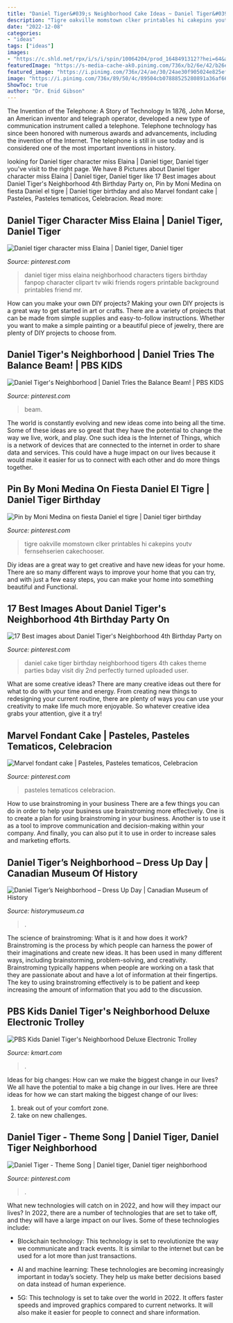 ```yaml
---
title: "Daniel Tiger&#039;s Neighborhood Cake Ideas ~ Daniel Tiger&#039;s Neighborhood"
description: "Tigre oakville momstown clker printables hi cakepins youtv fernsehserien cakechooser"
date: "2022-12-08"
categories:
- "ideas"
tags: ["ideas"]
images:
- "https://c.shld.net/rpx/i/s/i/spin/10064204/prod_1648491312??hei=64&amp;wid=64&amp;qlt=50"
featuredImage: "https://s-media-cache-ak0.pinimg.com/736x/b2/6e/42/b26e42cb5a6019b1dd9fb6ed7aa608c3.jpg"
featured_image: "https://i.pinimg.com/736x/24/ae/30/24ae30f905024e825ef6d8628d66bb49--marvel-fondant-cakes.jpg"
image: "https://i.pinimg.com/736x/89/50/4c/89504cb07888525280891a36af666ce3.jpg"
ShowToc: true
author: "Dr. Enid Gibson"
---
```



The Invention of the Telephone: A Story of Technology
In 1876, John Morse, an American inventor and telegraph operator, developed a new type of communication instrument called a telephone. Telephone technology has since been honored with numerous awards and advancements, including the invention of the Internet. The telephone is still in use today and is considered one of the most important inventions in history.

	

		
looking for Daniel tiger character miss Elaina | Daniel tiger, Daniel tiger you've visit to the right page. We have 8 Pictures about Daniel tiger character miss Elaina | Daniel tiger, Daniel tiger like 17 Best images about Daniel Tiger&#039;s Neighborhood 4th Birthday Party on, Pin by Moni Medina on fiesta Daniel el tigre | Daniel tiger birthday and also Marvel fondant cake | Pasteles, Pasteles tematicos, Celebracion. Read more:
		
    
## Daniel Tiger Character Miss Elaina | Daniel Tiger, Daniel Tiger

<img loading=lazy src="https://i.pinimg.com/originals/70/9d/4e/709d4e92762431ad151a5c4706b1f324.jpg" onerror="this.onerror=null;this.src='https://tse4.mm.bing.net/th?id=OIP.Y-aQasWB5SkFaxipKnKGowHaJu&amp;pid=15.1';" alt="Daniel tiger character miss Elaina | Daniel tiger, Daniel tiger">

_Source: pinterest.com_

>daniel tiger miss elaina neighborhood characters tigers birthday fanpop character clipart tv wiki friends rogers printable background printables friend mr. 

	

How can you make your own DIY projects?
Making your own DIY projects is a great way to get started in art or crafts. There are a variety of projects that can be made from simple supplies and easy-to-follow instructions. Whether you want to make a simple painting or a beautiful piece of jewelry, there are plenty of DIY projects to choose from.

    
## Daniel Tiger&#039;s Neighborhood | Daniel Tries The Balance Beam! | PBS KIDS

<img loading=lazy src="https://i.pinimg.com/736x/7c/e8/1e/7ce81ec8663fe50f5ea0274f12001866.jpg" onerror="this.onerror=null;this.src='https://tse1.mm.bing.net/th?id=OIP.CNb2xnw97lPr4YRjViCWqAHaEK&amp;pid=15.1';" alt="Daniel Tiger&#039;s Neighborhood | Daniel Tries the Balance Beam! | PBS KIDS">

_Source: pinterest.com_

>beam. 

	

The world is constantly evolving and new ideas come into being all the time. Some of these ideas are so great that they have the potential to change the way we live, work, and play. One such idea is the Internet of Things, which is a network of devices that are connected to the internet in order to share data and services. This could have a huge impact on our lives because it would make it easier for us to connect with each other and do more things together.

    
## Pin By Moni Medina On Fiesta Daniel El Tigre | Daniel Tiger Birthday

<img loading=lazy src="https://i.pinimg.com/736x/89/50/4c/89504cb07888525280891a36af666ce3.jpg" onerror="this.onerror=null;this.src='https://tse1.mm.bing.net/th?id=OIP.8Y50cYk9lgTNvpczt70nHAHaKQ&amp;pid=15.1';" alt="Pin by Moni Medina on fiesta Daniel el tigre | Daniel tiger birthday">

_Source: pinterest.com_

>tigre oakville momstown clker printables hi cakepins youtv fernsehserien cakechooser. 

	

Diy ideas are a great way to get creative and have new ideas for your home. There are so many different ways to improve your home that you can try, and with just a few easy steps, you can make your home into something beautiful and Functional.

    
## 17 Best Images About Daniel Tiger&#039;s Neighborhood 4th Birthday Party On

<img loading=lazy src="https://s-media-cache-ak0.pinimg.com/736x/b2/6e/42/b26e42cb5a6019b1dd9fb6ed7aa608c3.jpg" onerror="this.onerror=null;this.src='https://tse3.mm.bing.net/th?id=OIP.Qbb9pouObiXjfiKEM5rd6QHaJ3&amp;pid=15.1';" alt="17 Best images about Daniel Tiger&#039;s Neighborhood 4th Birthday Party on">

_Source: pinterest.com_

>daniel cake tiger birthday neighborhood tigers 4th cakes theme parties bday visit diy 2nd perfectly turned uploaded user. 

	

What are some creative ideas?
There are many creative ideas out there for what to do with your time and energy. From creating new things to redesigning your current routine, there are plenty of ways you can use your creativity to make life much more enjoyable. So whatever creative idea grabs your attention, give it a try!

    
## Marvel Fondant Cake | Pasteles, Pasteles Tematicos, Celebracion

<img loading=lazy src="https://i.pinimg.com/736x/24/ae/30/24ae30f905024e825ef6d8628d66bb49--marvel-fondant-cakes.jpg" onerror="this.onerror=null;this.src='https://tse4.mm.bing.net/th?id=OIP.7arSX3zZSTXEy7Uw2ahefgHaHa&amp;pid=15.1';" alt="Marvel fondant cake | Pasteles, Pasteles tematicos, Celebracion">

_Source: pinterest.com_

>pasteles tematicos celebracion. 

	

How to use brainstroming in your business
There are a few things you can do in order to help your business use brainstroming more effectively. One is to create a plan for using brainstroming in your business. Another is to use it as a tool to improve communication and decision-making within your company. And finally, you can also put it to use in order to increase sales and marketing efforts.

    
## Daniel Tiger’s Neighborhood – Dress Up Day | Canadian Museum Of History

<img loading=lazy src="https://www.historymuseum.ca/wp-content/uploads/2019/10/daniel-tiger-dress-up.jpg" onerror="this.onerror=null;this.src='https://tse4.mm.bing.net/th?id=OIP.ztwXsRpy7YsIaLvrSeuZ6QHaDG&amp;pid=15.1';" alt="Daniel Tiger’s Neighborhood – Dress Up Day | Canadian Museum of History">

_Source: historymuseum.ca_

>. 

	

The science of brainstroming: What is it and how does it work?
Brainstroming is the process by which people can harness the power of their imaginations and create new ideas. It has been used in many different ways, including brainstorming, problem-solving, and creativity. Brainstroming typically happens when people are working on a task that they are passionate about and have a lot of information at their fingertips. The key to using brainstroming effectively is to be patient and keep increasing the amount of information that you add to the discussion.

    
## PBS Kids Daniel Tiger&#039;s Neighborhood Deluxe Electronic Trolley

<img loading=lazy src="https://c.shld.net/rpx/i/s/i/spin/10064204/prod_1648491312??hei=64&amp;wid=64&amp;qlt=50" onerror="this.onerror=null;this.src='https://tse3.mm.bing.net/th?id=OIP.kH8dULbqnqOvJ9DwSU7_FgHaE8&amp;pid=15.1';" alt="PBS Kids Daniel Tiger&#039;s Neighborhood Deluxe Electronic Trolley">

_Source: kmart.com_

>. 

	

Ideas for big changes: How can we make the biggest change in our lives?
We all have the potential to make a big change in our lives. Here are three ideas for how we can start making the biggest change of our lives:
1. break out of your comfort zone.
2. take on new challenges.

    
## Daniel Tiger - Theme Song | Daniel Tiger, Daniel Tiger Neighborhood

<img loading=lazy src="https://i.pinimg.com/originals/17/02/d0/1702d09a6e6a700881e3e8db5783d2df.jpg" onerror="this.onerror=null;this.src='https://tse2.mm.bing.net/th?id=OIP.QKADhpdwOcLuBmXpBT6AAQHaEK&amp;pid=15.1';" alt="Daniel Tiger - Theme Song | Daniel tiger, Daniel tiger neighborhood">

_Source: pinterest.com_

>. 

	

What new technologies will catch on in 2022, and how will they impact our lives?
In 2022, there are a number of technologies that are set to take off, and they will have a large impact on our lives. Some of these technologies include: 
- Blockchain technology: This technology is set to revolutionize the way we communicate and track events. It is similar to the internet but can be used for a lot more than just transactions. 

- AI and machine learning: These technologies are becoming increasingly important in today’s society. They help us make better decisions based on data instead of human experience. 

- 5G: This technology is set to take over the world in 2022. It offers faster speeds and improved graphics compared to current networks. It will also make it easier for people to connect and share information.

